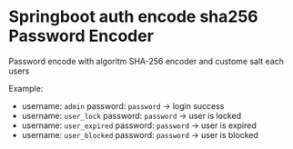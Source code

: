 # Springboot auth encode sha256 Password Encoder

Password encode with algoritm SHA-256 encoder and custome salt each users

Example:   
- username: `admin` password: `password` -> login success
- username: `user_lock` password: `password` -> user is locked
- username: `user_expired` password: `password` -> user is expired
- username: `user_blocked` password: `password` -> user is blocked